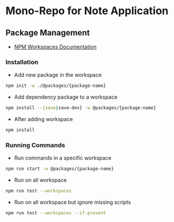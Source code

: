 # Mono-Repo for Note Application

## Package Management

- [NPM Workspaces Documentation][npm-workspaces-docs]

### Installation

- Add new package in the workspace

```sh
npm init -w ./@packages/{package-name}
```

- Add dependency package to a workspace

```sh
npm install --{save|save-dev} -w @packages/{package-name}
```

- After adding workspace

```sh
npm install
```

### Running Commands

- Run commands in a specific workspace

```sh
npm run start -w @packages/{package-name}
```

- Run on all workspace

```sh
npm run test --workspaces
```

- Run on all workspace but ignore missing scripts

```sh
npm run test --workspaces --if-present
```

[npm-workspaces-docs]: [https://docs.npmjs.com/cli/v8/using-npm/workspaces]
